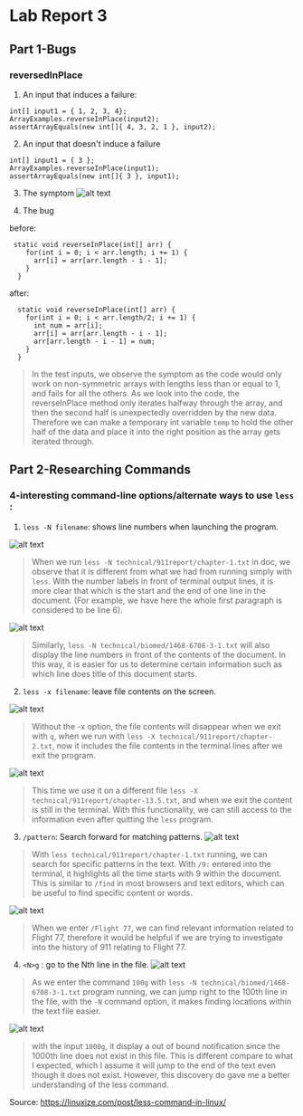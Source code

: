 # Lab Report 3
## Part 1-Bugs

### reversedInPlace

1. An input that induces a failure:   
```
int[] input1 = { 1, 2, 3, 4};
ArrayExamples.reverseInPlace(input2);  
assertArrayEquals(new int[]{ 4, 3, 2, 1 }, input2);
``` 

2. An input that doesn't induce a failure
 
```
int[] input1 = { 3 };
ArrayExamples.reverseInPlace(input1);  
assertArrayEquals(new int[]{ 3 }, input1);
```

3. The symptom
![alt text](images/image-19.png)

4. The bug

before: 
```
 static void reverseInPlace(int[] arr) {
    for(int i = 0; i < arr.length; i += 1) {
      arr[i] = arr[arr.length - i - 1];
    }
  }
```

after:
```
  static void reverseInPlace(int[] arr) {
    for(int i = 0; i < arr.length/2; i += 1) {
      int num = arr[i];
      arr[i] = arr[arr.length - i - 1];
      arr[arr.length - i - 1] = num;
    }
  }

```
> In the test inputs, we observe the symptom as the code would only work on non-symmetric arrays with lengths less than or equal to 1, and fails for all the others. As we look into the code, the reverseInPlace method only iterates halfway through the array, and then the second half is unexpectedly overridden by the new data. Therefore we can make a temporary int variable `temp` to hold the other half of the data and place it into the right position as the array gets iterated through.

## Part 2-Researching Commands

### 4-interesting command-line options/alternate ways to use `less` :

1. `less -N filename`: shows line numbers when launching the program.

![alt text](images/image-8.png)
> When we run `less -N technical/911report/chapter-1.txt` in doc, we observe that it is different from what we had from running simply with `less`. With the number labels in front of terminal output lines, it is more clear that which is the start and the end of one line in the document. (For example, we have here the whole first paragraph is considered to be line 6).

![alt text](images/image-9.png)
> Similarly, `less -N technical/biomed/1468-6708-3-1.txt` will also display the line numbers in front of the contents of the document. In this way, it is easier for us to determine certain information such as which line does title of this document starts.

2. `less -x filename`: leave file contents on the screen.

![alt text](images/image-10.png)
> Without the -x option, the file contents will disappear when we exit with `q`, when we run with `less -X technical/911report/chapter-2.txt`, now it includes the file contents in the terminal lines after we exit the program.

![alt text](images/image-12.png)
> This time we use it on a different file `less -X technical/911report/chapter-13.5.txt`, and when we exit the content is still in the terminal. With this functionality, we can still access to the information even after quitting the `less` program.

3. `/pattern`: Search forward for matching patterns.
![alt text](images/image-13.png)
> With `less technical/911report/chapter-1.txt` running, we can search for specific patterns in the text. With `/9:` entered into the terminal, it highlights all the time starts with 9 within the document. This is similar to `/find` in most browsers and text editors, which can be useful to find specific content or words.

![alt text](images/image-14.png)
> When we enter `/Flight 77`, we can find relevant information related to Flight 77, therefore it would be helpful if we are trying to investigate into the history of 911 relating to Flight 77.

4. `<N>g` : go to the Nth line in the file.
![alt text](images/image-15.png)
> As we enter the command `100g` with `less -N technical/biomed/1468-6708-3-1.txt` program running, we can jump right to the 100th line in the file, with the `-N` command option, it makes finding locations within the text file easier.

![alt text](images/image-16.png)
> with the input `1000g`, it display a out of bound notification since the 1000th line does not exist in this file. This is different compare to what I expected, which I assume it will jump to the end of the text even though it does not exist. However, this discovery do gave me a better understanding of the less command.

Source: https://linuxize.com/post/less-command-in-linux/ 
